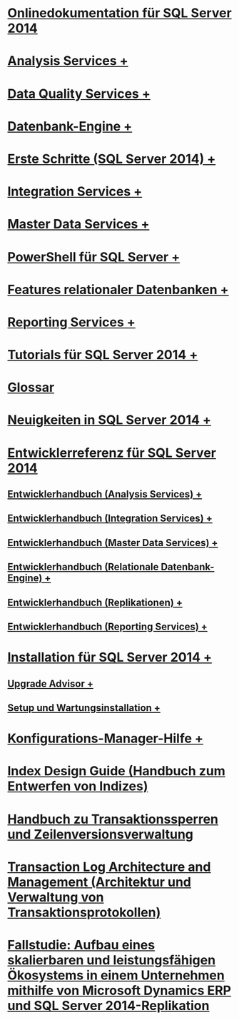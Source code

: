 # [Onlinedokumentation für SQL Server 2014](books-online-for-sql-server-2014.md) 

# [Analysis Services +](../analysis-services/analysis-services.md)
# [Data Quality Services +](../data-quality-services/data-quality-services.md)
# [Datenbank-Engine +](../database-engine/sql-server-database-engine-overview.md)
# [Erste Schritte (SQL Server 2014) +](../getting-started/getting-started-sql-server-2014.md)
# [Integration Services +](../integration-services/sql-server-integration-services.md)
# [Master Data Services +](../master-data-services/master-data-services.md)
# [PowerShell für SQL Server +](../powershell/sql-server-powershell.md)
# [Features relationaler Datenbanken +](../relational-databases/database-features.md)
# [Reporting Services +](../reporting-services/create-deploy-and-manage-mobile-and-paginated-reports.md)
# [Tutorials für SQL Server 2014 +](../tutorials/tutorials-for-sql-server-2014.md)
# [Glossar](glossary.md)

# [Neuigkeiten in SQL Server 2014 +](../sql-server/what-s-new-in-sql-server-2016.md)

# [Entwicklerreferenz für SQL Server 2014](developer-reference-for-sql-server-2014.md)
## [Entwicklerhandbuch (Analysis Services) +](../analysis-services/dev-guide/analysis-services-dev-guide.md)
## [Entwicklerhandbuch (Integration Services) +](../integration-services/integration-services-developer-documentation.md)
## [Entwicklerhandbuch (Master Data Services) +](../master-data-services/develop/master-data-services-developer-documentation.md)
## [Entwicklerhandbuch (Relationale Datenbank-Engine) +](../relational-databases/database-engine-developer-documentation.md)
## [Entwicklerhandbuch (Replikationen) +](../relational-databases/replication/concepts/replication-developer-documentation.md)
## [Entwicklerhandbuch (Reporting Services) +](../reporting-services/reporting-services-developer-documentation.md)

# [Installation für SQL Server 2014 +](../database-engine/install-windows/installation-for-sql-server.md)
## [Upgrade Advisor +](../sql-server/install/sql-server-2014-upgrade-advisor.md)
## [Setup und Wartungsinstallation +](../sql-server/install/setup-and-servicing-installation.md)
# [Konfigurations-Manager-Hilfe +](../tools/configuration-manager/sql-server-configuration-manager-help.md)

# [Index Design Guide (Handbuch zum Entwerfen von Indizes)](sql-server-index-design-guide.md)
# [Handbuch zu Transaktionssperren und Zeilenversionsverwaltung](sql-server-transaction-locking-and-row-versioning-guide.md)
# [Transaction Log Architecture and Management (Architektur und Verwaltung von Transaktionsprotokollen)](sql-server-transaction-log-architecture-and-management.md)
# [Fallstudie: Aufbau eines skalierbaren und leistungsfähigen Ökosystems in einem Unternehmen mithilfe von Microsoft Dynamics ERP und SQL Server 2014-Replikation](case-study-building-an-enterprise-ecosystem.md)

